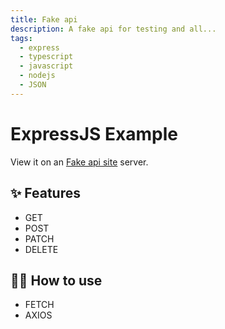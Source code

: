 ```yaml
---
title: Fake api
description: A fake api for testing and all...
tags:
  - express
  - typescript
  - javascript
  - nodejs
  - JSON
---
```


# ExpressJS Example

View it on  an [Fake api site](https://expressjstezt-production.up.railway.app/) server.

## ✨ Features

- GET
- POST
- PATCH
- DELETE

## 💁‍♀️ How to use

- FETCH
- AXIOS
